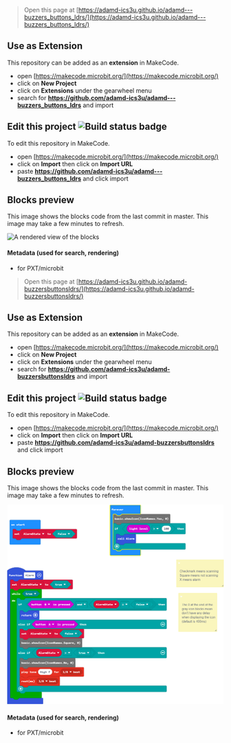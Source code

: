 
> Open this page at [https://adamd-ics3u.github.io/adamd---buzzers_buttons_ldrs/](https://adamd-ics3u.github.io/adamd---buzzers_buttons_ldrs/)

## Use as Extension

This repository can be added as an **extension** in MakeCode.

* open [https://makecode.microbit.org/](https://makecode.microbit.org/)
* click on **New Project**
* click on **Extensions** under the gearwheel menu
* search for **https://github.com/adamd-ics3u/adamd---buzzers_buttons_ldrs** and import

## Edit this project ![Build status badge](https://github.com/adamd-ics3u/adamd---buzzers_buttons_ldrs/workflows/MakeCode/badge.svg)

To edit this repository in MakeCode.

* open [https://makecode.microbit.org/](https://makecode.microbit.org/)
* click on **Import** then click on **Import URL**
* paste **https://github.com/adamd-ics3u/adamd---buzzers_buttons_ldrs** and click import

## Blocks preview

This image shows the blocks code from the last commit in master.
This image may take a few minutes to refresh.

![A rendered view of the blocks](https://github.com/adamd-ics3u/adamd---buzzers_buttons_ldrs/raw/master/.github/makecode/blocks.png)

#### Metadata (used for search, rendering)

* for PXT/microbit
<script src="https://makecode.com/gh-pages-embed.js"></script><script>makeCodeRender("{{ site.makecode.home_url }}", "{{ site.github.owner_name }}/{{ site.github.repository_name }}");</script>



> Open this page at [https://adamd-ics3u.github.io/adamd-buzzersbuttonsldrs/](https://adamd-ics3u.github.io/adamd-buzzersbuttonsldrs/)

## Use as Extension

This repository can be added as an **extension** in MakeCode.

* open [https://makecode.microbit.org/](https://makecode.microbit.org/)
* click on **New Project**
* click on **Extensions** under the gearwheel menu
* search for **https://github.com/adamd-ics3u/adamd-buzzersbuttonsldrs** and import

## Edit this project ![Build status badge](https://github.com/adamd-ics3u/adamd-buzzersbuttonsldrs/workflows/MakeCode/badge.svg)

To edit this repository in MakeCode.

* open [https://makecode.microbit.org/](https://makecode.microbit.org/)
* click on **Import** then click on **Import URL**
* paste **https://github.com/adamd-ics3u/adamd-buzzersbuttonsldrs** and click import

## Blocks preview

This image shows the blocks code from the last commit in master.
This image may take a few minutes to refresh.

![A rendered view of the blocks](https://github.com/adamd-ics3u/adamd-buzzersbuttonsldrs/raw/master/.github/makecode/blocks.png)

#### Metadata (used for search, rendering)

* for PXT/microbit
<script src="https://makecode.com/gh-pages-embed.js"></script><script>makeCodeRender("{{ site.makecode.home_url }}", "{{ site.github.owner_name }}/{{ site.github.repository_name }}");</script>
